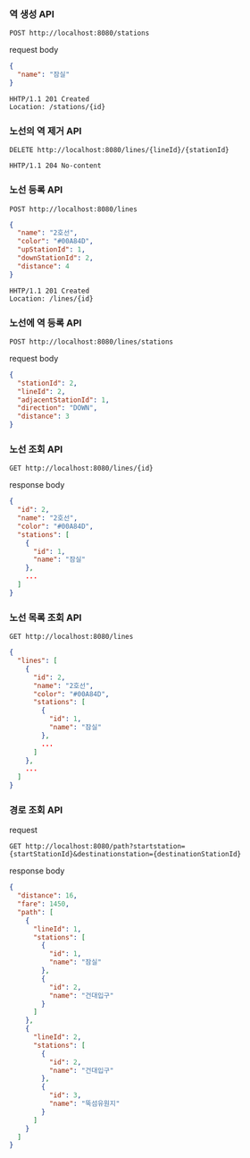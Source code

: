 

### 역 생성 API

```http request
POST http://localhost:8080/stations
```

request body
```json
{
  "name": "잠실"
}
```

```http request
HHTP/1.1 201 Created
Location: /stations/{id}
```

### 노선의 역 제거 API

```http request
DELETE http://localhost:8080/lines/{lineId}/{stationId}
```

```http request
HHTP/1.1 204 No-content
```

### 노선 등록 API
```http request
POST http://localhost:8080/lines
```

```json
{
  "name": "2호선",
  "color": "#00A84D",
  "upStationId": 1,
  "downStationId": 2,
  "distance": 4
}
```

```http request
HHTP/1.1 201 Created
Location: /lines/{id}

```
### 노선에 역 등록 API

```http request
POST http://localhost:8080/lines/stations
```

request body

```json
{
  "stationId": 2,
  "lineId": 2,
  "adjacentStationId": 1,
  "direction": "DOWN",
  "distance": 3
}
```

### 노선 조회 API

```http request
GET http://localhost:8080/lines/{id}
```

response body
```json
{
  "id": 2,
  "name": "2호선",
  "color": "#00A84D",
  "stations": [
    {
      "id": 1,
      "name": "잠실"
    },
    ...
  ]
}
```

### 노선 목록 조회 API

```http request
GET http://localhost:8080/lines
```

```json
{
  "lines": [
    {
      "id": 2,
      "name": "2호선",
      "color": "#00A84D",
      "stations": [
        {
          "id": 1,
          "name": "잠실"
        },
        ...
      ]
    },
    ...
  ]
}
```

### 경로 조회 API

request
```http request
GET http://localhost:8080/path?startstation={startStationId}&destinationstation={destinationStationId}
```

response body

```json
{
  "distance": 16,
  "fare": 1450,
  "path": [
    {
      "lineId": 1,
      "stations": [
        {
          "id": 1,
          "name": "잠실"
        },
        {
          "id": 2,
          "name": "건대입구"
        }
      ]
    },
    {
      "lineId": 2,
      "stations": [
        {
          "id": 2,
          "name": "건대입구"
        },
        {
          "id": 3,
          "name": "뚝섬유원지"
        }
      ]
    }
  ]
}
```
